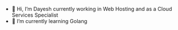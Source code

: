 - 👋 Hi, I’m Dayesh currently working in Web Hosting and as a Cloud Services Specialist
- 🌱 I’m currently learning Golang
